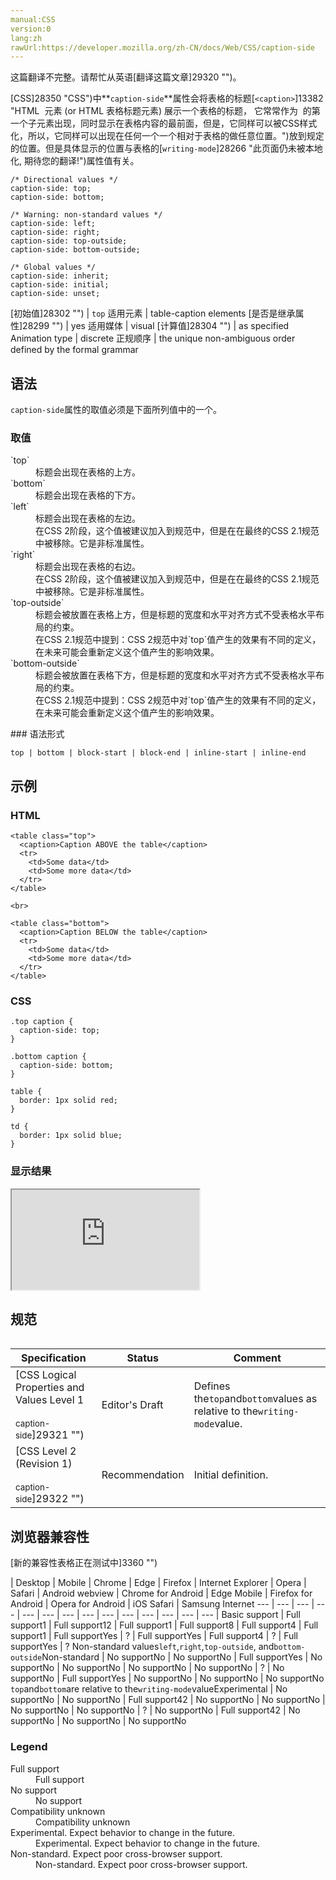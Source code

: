 ```yaml
---
manual:CSS
version:0
lang:zh
rawUrl:https://developer.mozilla.org/zh-CN/docs/Web/CSS/caption-side
---
```




这篇翻译不完整。请帮忙从英语[翻译这篇文章]29320 "")。






[CSS]28350 "CSS")中**`caption-side`**属性会将表格的标题[`<caption>`]13382 "HTML <caption> 元素 (or HTML 表格标题元素) 展示一个表格的标题， 它常常作为 <table> 的第一个子元素出现，同时显示在表格内容的最前面，但是，它同样可以被CSS样式化，所以，它同样可以出现在任何一个一个相对于表格的做任意位置。")放到规定的位置。但是具体显示的位置与表格的[`writing-mode`]28266 "此页面仍未被本地化, 期待您的翻译!")属性值有关。


```
/* Directional values */ 
caption-side: top; 
caption-side: bottom; 

/* Warning: non-standard values */ 
caption-side: left; 
caption-side: right; 
caption-side: top-outside; 
caption-side: bottom-outside; 

/* Global values */ 
caption-side: inherit; 
caption-side: initial; 
caption-side: unset;
```

[初始值]28302 "") | `top` 
适用元素 | table-caption elements 
[是否是继承属性]28299 "") | yes 
适用媒体 | visual 
[计算值]28304 "") | as specified 
Animation type | discrete 
正规顺序 | the unique non-ambiguous order defined by the formal grammar 


## 语法<a name="Syntax"></a>


`caption-side`属性的取值必须是下面所列值中的一个。


### 取值<a name="取值"></a>
<dl><dt id=''>`top`</dt><dd>标题会出现在表格的上方。</dd><dt id=''>`bottom`</dt><dd>标题会出现在表格的下方。</dd><dt id=''>`left`<i></i></dt><dd>标题会出现在表格的左边。</dd><dd>在CSS 2阶段，这个值被建议加入到规范中，但是在在最终的CSS 2.1规范中被移除。它是非标准属性。
</dd><dt id=''>`right`<i></i></dt><dd>标题会出现在表格的右边。</dd><dd>在CSS 2阶段，这个值被建议加入到规范中，但是在在最终的CSS 2.1规范中被移除。它是非标准属性。
</dd><dt id=''>`top-outside`<i></i></dt><dd>标题会被放置在表格上方，但是标题的宽度和水平对齐方式不受表格水平布局的约束。</dd><dd>在CSS 2.1规范中提到：CSS 2规范中对`top`值产生的效果有不同的定义，在未来可能会重新定义这个值产生的影响效果。
</dd><dt id=''>`bottom-outside`<i></i></dt><dd>标题会被放置在表格下方，但是标题的宽度和水平对齐方式不受表格水平布局的约束。</dd><dd>在CSS 2.1规范中提到：CSS 2规范中对`top`值产生的效果有不同的定义，在未来可能会重新定义这个值产生的影响效果。
</dd></dl>
### 语法形式<a name="语法形式"></a>

```
top | bottom | block-start | block-end | inline-start | inline-end
```

## 示例<a name="示例"></a>

### HTML<a name="HTML"></a>

```
<table class="top">
  <caption>Caption ABOVE the table</caption>
  <tr>
    <td>Some data</td>
    <td>Some more data</td>
  </tr>
</table>

<br>

<table class="bottom">
  <caption>Caption BELOW the table</caption>
  <tr>
    <td>Some data</td>
    <td>Some more data</td>
  </tr>
</table>
```

### CSS<a name="CSS"></a>

```
.top caption {
  caption-side: top;
}

.bottom caption {
  caption-side: bottom;
}

table {
  border: 1px solid red;
}

td {
  border: 1px solid blue;
}
```

### 显示结果<a name="显示结果"></a>


<iframe src='https://mdn.mozillademos.org/zh-CN/docs/Web/CSS/caption-side$samples/Example?revision=1348964' width='auto' height='160'></iframe>


## 规范<a name="Specifications"></a>

Specification | Status | Comment 
 ---  |  ---  |  ---  | 
[CSS Logical Properties and Values Level 1<br></br><small>caption-side</small>]29321 "") | Editor&#39;s Draft | Defines the`top`and`bottom`values as relative to the`writing-mode`value. 
[CSS Level 2 (Revision 1)<br></br><small>caption-side</small>]29322 "") | Recommendation | Initial definition. 


## 浏览器兼容性<a name="Browser_compatibility"></a>
[新的兼容性表格正在测试中<i></i>]3360 "")

 | <abbr>Desktop<i></i></abbr> | <abbr>Mobile<i></i></abbr> 
 | <abbr>Chrome<i></i></abbr> | <abbr>Edge<i></i></abbr> | <abbr>Firefox<i></i></abbr> | <abbr>Internet Explorer<i></i></abbr> | <abbr>Opera<i></i></abbr> | <abbr>Safari<i></i></abbr> | <abbr>Android webview<i></i></abbr> | <abbr>Chrome for Android<i></i></abbr> | <abbr>Edge Mobile<i></i></abbr> | <abbr>Firefox for Android<i></i></abbr> | <abbr>Opera for Android<i></i></abbr> | <abbr>iOS Safari<i></i></abbr> | <abbr>Samsung Internet<i></i></abbr> 
 ---  |  ---  |  ---  |  ---  |  ---  |  ---  |  ---  |  ---  |  ---  |  ---  |  ---  |  ---  |  ---  |  ---  | 
Basic support | <abbr>Full support</abbr>1 | <abbr>Full support</abbr>12 | <abbr>Full support</abbr>1 | <abbr>Full support</abbr>8 | <abbr>Full support</abbr>4 | <abbr>Full support</abbr>1 | <abbr>Full support</abbr>Yes | <abbr>?</abbr> | <abbr>Full support</abbr>Yes | <abbr>Full support</abbr>4 | <abbr>?</abbr> | <abbr>Full support</abbr>Yes | <abbr>?</abbr> 
Non-standard values`left`,`right`,`top-outside`, and`bottom-outside`<abbr>Non-standard<i></i></abbr> | <abbr>No support</abbr>No | <abbr>No support</abbr>No | <abbr>Full support</abbr>Yes | <abbr>No support</abbr>No | <abbr>No support</abbr>No | <abbr>No support</abbr>No | <abbr>No support</abbr>No | <abbr>?</abbr> | <abbr>No support</abbr>No | <abbr>Full support</abbr>Yes | <abbr>No support</abbr>No | <abbr>No support</abbr>No | <abbr>No support</abbr>No 
`top`and`bottom`are relative to the`writing-mode`value<abbr>Experimental<i></i></abbr> | <abbr>No support</abbr>No | <abbr>No support</abbr>No | <abbr>Full support</abbr>42 | <abbr>No support</abbr>No | <abbr>No support</abbr>No | <abbr>No support</abbr>No | <abbr>No support</abbr>No | <abbr>?</abbr> | <abbr>No support</abbr>No | <abbr>Full support</abbr>42 | <abbr>No support</abbr>No | <abbr>No support</abbr>No | <abbr>No support</abbr>No 


### Legend<a name="Legend"></a>
<dl><dt id=''><abbr>Full support</abbr></dt><dd>Full support</dd><dt id=''><abbr>No support</abbr></dt><dd>No support</dd><dt id=''><abbr>Compatibility unknown</abbr></dt><dd>Compatibility unknown</dd><dt id=''><abbr>Experimental. Expect behavior to change in the future.<i></i></abbr></dt><dd>Experimental. Expect behavior to change in the future.</dd><dt id=''><abbr>Non-standard. Expect poor cross-browser support.<i></i></abbr></dt><dd>Non-standard. Expect poor cross-browser support.</dd></dl>



